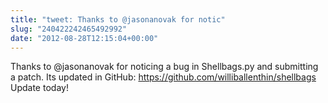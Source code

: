 ```yaml
---
title: "tweet: Thanks to @jasonanovak for notic"
slug: "240422242465492992"
date: "2012-08-28T12:15:04+00:00"
---
```

Thanks to @jasonanovak for noticing a bug in Shellbags.py and submitting a patch. Its updated in GitHub: https://github.com/williballenthin/shellbags Update today!